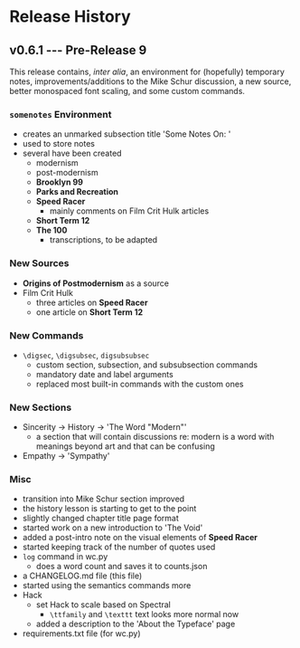 # Release History

## v0.6.1 --- Pre-Release 9

This release contains, _inter alia_, an environment for (hopefully) temporary notes, improvements/additions to the Mike Schur discussion, a new source, better monospaced font scaling, and some custom commands.

### `somenotes` Environment
- creates an unmarked subsection title 'Some Notes On: <arg>'
- used to store notes
- several have been created
    + modernism
    + post-modernism
    + __Brooklyn 99__
    + __Parks and Recreation__
    + __Speed Racer__
        * mainly comments on Film Crit Hulk articles
    + __Short Term 12__
    + __The 100__  
        * transcriptions, to be adapted

### New Sources
- __Origins of Postmodernism__ as a source
- Film Crit Hulk
    + three articles on __Speed Racer__
    + one article on __Short Term 12__

### New Commands
- `\digsec`, `\digsubsec`, `digsubsubsec`
    + custom section, subsection, and subsubsection commands
    + mandatory date and label arguments
    + replaced most built-in commands with the custom ones

### New Sections
- Sincerity -> History -> 'The Word "Modern"'
    + a section that will contain discussions re: modern is a word with meanings beyond art and that can be confusing
- Empathy -> 'Sympathy'

### Misc
- transition into Mike Schur section improved
- the history lesson is starting to get to the point
- slightly changed chapter title page format
- started work on a new introduction to 'The Void'
- added a post-intro note on the visual elements of __Speed Racer__
- started keeping track of the number of quotes used
- `log` command in wc.py
    + does a word count and saves it to counts.json
- a CHANGELOG.md file (this file)
- started using the semantics commands more
- Hack
    + set Hack to scale based on Spectral
        * `\ttfamily` and `\texttt` text looks more normal now
    + added a description to the 'About the Typeface' page
- requirements.txt file (for wc.py)
